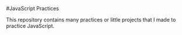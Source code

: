 #JavaScript Practices

This repository contains many practices or little projects that I made to practice JavaScript.
